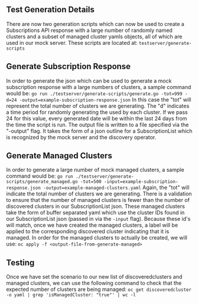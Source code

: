 ## Test Generation Details

There are now two generation scripts which can now be used to create a Subscriptions API response with a large number of randomly named clusters and a subset of managed cluster yamls objects, all of which are used in our mock server. These scripts are located at:
`testserver/generate-scripts`

## Generate Subscription Response 

In order to generate the json which can be used to generate a mock subscription response with a large numbers of clusters, a sample command would be:
`go run ./testserver/generate-scripts/generate.go -tot=999 -d=24 -output=example-subscription-response.json`
In this case the "tot" will represent the total number of clusters we are generating. The "d" indicates a time period for randomly generating the used by each cluster. If we pass 24 for this value, every generated date will be within the last 24 days from the time the script is run.
The output file is written to a file specified via the "-output" flag.
It takes the form of a json outline for a SubscriptionList which is recognized by the mock server and the discovery operator.
## Generate Managed Clusters

In order to generate a large number of mock managed clusters, a sample command would be:
`go run ./testserver/generate-scripts/generate_managed.go -tot=500 -input=example-subscription-response.json -output=example-managed-clusters.yaml`
Again, the "tot" will indicate the total number of clusters we are generating. There is a validation to ensure that the number of managed clusters is fewer than the number of discovered clusters in our SubscriptionList json. These managed clusters take the form of buffer separated yaml which use the cluster IDs found in our SubscriptionList json (passed in via the `-input` flag). Because these id's will match, once we have created the managed clusters, a label will be applied to the corresponding discovered cluster indicating that it is managed. In order for the managed clusters to actually be created, we will use:
`oc apply -f <output-file-from-generate-managed>`


## Testing

Once we have set the scenario to our new list of discoveredclusters and managed clusters, we can use the following command to check that the expected number of clusters are being managed:
`oc get discoveredcluster -o yaml | grep 'isManagedCluster: "true"' | wc -l`